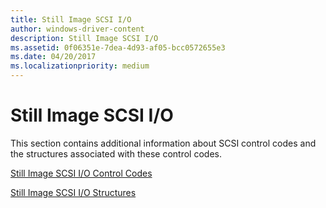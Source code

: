 ```yaml
---
title: Still Image SCSI I/O
author: windows-driver-content
description: Still Image SCSI I/O
ms.assetid: 0f06351e-7dea-4d93-af05-bcc0572655e3
ms.date: 04/20/2017
ms.localizationpriority: medium
---
```


# Still Image SCSI I/O





This section contains additional information about SCSI control codes and the structures associated with these control codes.

[Still Image SCSI I/O Control Codes](still-image-scsi-i-o-control-codes.md)

[Still Image SCSI I/O Structures](still-image-scsi-i-o-structures.md)

 

 




